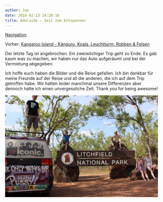 ```yaml
---
author: Jan
date: 2016-02-13 14:20:10
title: Adelaide – Zeit zum Entspannen
---
```


[Navigation](/posts/30-der-stuart-highway/)

Vorher: [Kangaroo Island - Känguru, Koala, Leuchtturm, Robben & Felsen](../day_14)

Der letzte Tag ist angebrochen. Ein zweiwöchiger Trip geht zu Ende. Es gab kaum
was zu machen, wir haben nur das Auto aufgeräumt und bei der Vermietung
abgegeben.

Ich hoffe euch haben die Bilder und die Reise gefallen. Ich bin dankbar für
meine Freunde auf der Reise und all die anderen, die ich auf dem Trip getroffen
habe. Wir hatten leider manchmal unsere Differenzen aber dennoch hatte ich
einen unvergessliche Zeit. Thank you for being awesome!

![Image](./images/entry.jpg)
